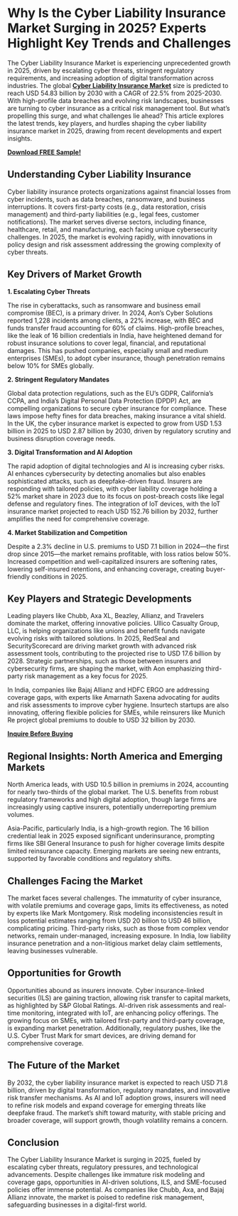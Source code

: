 # Why Is the Cyber Liability Insurance Market Surging in 2025? Experts Highlight Key Trends and Challenges
The Cyber Liability Insurance Market is experiencing unprecedented growth in 2025, driven by escalating cyber threats, stringent regulatory requirements, and increasing adoption of digital transformation across industries. The global [**Cyber Liability Insurance Market**](https://www.nextmsc.com/report/cyber-liability-insurance-market-bf3077) size is predicted to reach USD 54.83 billion by 2030 with a CAGR of 22.5% from 2025-2030. With high-profile data breaches and evolving risk landscapes, businesses are turning to cyber insurance as a critical risk management tool. But what’s propelling this surge, and what challenges lie ahead? This article explores the latest trends, key players, and hurdles shaping the cyber liability insurance market in 2025, drawing from recent developments and expert insights.

[**Download FREE Sample!**](https://www.nextmsc.com/cyber-liability-insurance-market-bf3077/request-sample)

## Understanding Cyber Liability Insurance

Cyber liability insurance protects organizations against financial losses from cyber incidents, such as data breaches, ransomware, and business interruptions. It covers first-party costs (e.g., data restoration, crisis management) and third-party liabilities (e.g., legal fees, customer notifications). The market serves diverse sectors, including finance, healthcare, retail, and manufacturing, each facing unique cybersecurity challenges. In 2025, the market is evolving rapidly, with innovations in policy design and risk assessment addressing the growing complexity of cyber threats.

## Key Drivers of Market Growth

**1. Escalating Cyber Threats**

The rise in cyberattacks, such as ransomware and business email compromise (BEC), is a primary driver. In 2024, Aon’s Cyber Solutions reported 1,228 incidents among clients, a 22% increase, with BEC and funds transfer fraud accounting for 60% of claims. High-profile breaches, like the leak of 16 billion credentials in India, have heightened demand for robust insurance solutions to cover legal, financial, and reputational damages. This has pushed companies, especially small and medium enterprises (SMEs), to adopt cyber insurance, though penetration remains below 10% for SMEs globally.

**2. Stringent Regulatory Mandates**

Global data protection regulations, such as the EU’s GDPR, California’s CCPA, and India’s Digital Personal Data Protection (DPDP) Act, are compelling organizations to secure cyber insurance for compliance. These laws impose hefty fines for data breaches, making insurance a vital shield. In the UK, the cyber insurance market is expected to grow from USD 1.53 billion in 2025 to USD 2.87 billion by 2030, driven by regulatory scrutiny and business disruption coverage needs.

**3. Digital Transformation and AI Adoption**

The rapid adoption of digital technologies and AI is increasing cyber risks. AI enhances cybersecurity by detecting anomalies but also enables sophisticated attacks, such as deepfake-driven fraud. Insurers are responding with tailored policies, with cyber liability coverage holding a 52% market share in 2023 due to its focus on post-breach costs like legal defense and regulatory fines. The integration of IoT devices, with the IoT insurance market projected to reach USD 152.76 billion by 2032, further amplifies the need for comprehensive coverage.

**4. Market Stabilization and Competition**

Despite a 2.3% decline in U.S. premiums to USD 7.1 billion in 2024—the first drop since 2015—the market remains profitable, with loss ratios below 50%. Increased competition and well-capitalized insurers are softening rates, lowering self-insured retentions, and enhancing coverage, creating buyer-friendly conditions in 2025.

## Key Players and Strategic Developments

Leading players like Chubb, Axa XL, Beazley, Allianz, and Travelers dominate the market, offering innovative policies. Ullico Casualty Group, LLC, is helping organizations like unions and benefit funds navigate evolving risks with tailored solutions. In 2025, RedSeal and SecurityScorecard are driving market growth with advanced risk assessment tools, contributing to the projected rise to USD 17.6 billion by 2028. Strategic partnerships, such as those between insurers and cybersecurity firms, are shaping the market, with Aon emphasizing third-party risk management as a key focus for 2025.

In India, companies like Bajaj Allianz and HDFC ERGO are addressing coverage gaps, with experts like Amarnath Saxena advocating for audits and risk assessments to improve cyber hygiene. Insurtech startups are also innovating, offering flexible policies for SMEs, while reinsurers like Munich Re project global premiums to double to USD 32 billion by 2030.

[**Inquire Before Buying**](https://www.nextmsc.com/cyber-liability-insurance-market-bf3077/inquire-before-buying)

## Regional Insights: North America and Emerging Markets

North America leads, with USD 10.5 billion in premiums in 2024, accounting for nearly two-thirds of the global market. The U.S. benefits from robust regulatory frameworks and high digital adoption, though large firms are increasingly using captive insurers, potentially underreporting premium volumes.

 Asia-Pacific, particularly India, is a high-growth region. The 16 billion credential leak in 2025 exposed significant underinsurance, prompting firms like SBI General Insurance to push for higher coverage limits despite limited reinsurance capacity. Emerging markets are seeing new entrants, supported by favorable conditions and regulatory shifts.

## Challenges Facing the Market

The market faces several challenges. The immaturity of cyber insurance, with volatile premiums and coverage gaps, limits its effectiveness, as noted by experts like Mark Montgomery. Risk modeling inconsistencies result in loss potential estimates ranging from USD 20 billion to USD 46 billion, complicating pricing. Third-party risks, such as those from complex vendor networks, remain under-managed, increasing exposure. In India, low liability insurance penetration and a non-litigious market delay claim settlements, leaving businesses vulnerable.

## Opportunities for Growth

Opportunities abound as insurers innovate. Cyber insurance-linked securities (ILS) are gaining traction, allowing risk transfer to capital markets, as highlighted by S&P Global Ratings. AI-driven risk assessments and real-time monitoring, integrated with IoT, are enhancing policy offerings. The growing focus on SMEs, with tailored first-party and third-party coverage, is expanding market penetration. Additionally, regulatory pushes, like the U.S. Cyber Trust Mark for smart devices, are driving demand for comprehensive coverage.

## The Future of the Market

By 2032, the cyber liability insurance market is expected to reach USD 71.8 billion, driven by digital transformation, regulatory mandates, and innovative risk transfer mechanisms. As AI and IoT adoption grows, insurers will need to refine risk models and expand coverage for emerging threats like deepfake fraud. The market’s shift toward maturity, with stable pricing and broader coverage, will support growth, though volatility remains a concern.

## Conclusion

The Cyber Liability Insurance Market is surging in 2025, fueled by escalating cyber threats, regulatory pressures, and technological advancements. Despite challenges like immature risk modeling and coverage gaps, opportunities in AI-driven solutions, ILS, and SME-focused policies offer immense potential. As companies like Chubb, Axa, and Bajaj Allianz innovate, the market is poised to redefine risk management, safeguarding businesses in a digital-first world.
